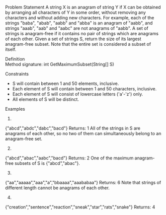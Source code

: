 Problem Statement
    	A string X is an anagram of string Y if X can be obtained by arranging all characters of Y in some order, without removing any characters and without adding new characters. For example, each of the strings "baba", "abab", "aabb" and "abba" is an anagram of "aabb", and strings "aaab", "aab" and "aabc" are not anagrams of "aabb". 
A set of strings is anagram-free if it contains no pair of strings which are anagrams of each other. Given a set of strings S, return the size of its largest anagram-free subset. Note that the entire set is considered a subset of itself.
 
Definition    	
Method signature:	int GetMaximumSubset(String[] S)

Constraints
-	S will contain between 1 and 50 elements, inclusive.
-	Each element of S will contain between 1 and 50 characters, inclusive.
-	Each element of S will consist of lowercase letters ('a'-'z') only.
-	All elements of S will be distinct.
 
Examples

1)    	
{"abcd","abdc","dabc","bacd"}
Returns: 1
All of the strings in S are anagrams of each other, so no two of them can simultaneously belong to an anagram-free set.

2)    	
{"abcd","abac","aabc","bacd"}
Returns: 2
One of the maximum anagram-free subsets of S is {"abcd","abac"}.

3)	    	
{"aa","aaaaa","aaa","a","bbaaaa","aaababaa"}
Returns: 6
Note that strings of different length cannot be anagrams of each other.

4)    	
{"creation","sentence","reaction","sneak","star","rats","snake"}
Returns: 4
